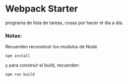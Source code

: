 # Webpack Starter

programa de lista de tareas, cosas por hacer el dia a dia.

### Notas:
Recuerden reconstruir los modulos de Node
```
npm install
```

y para construir el build, recuerden:
```
npm run build
```